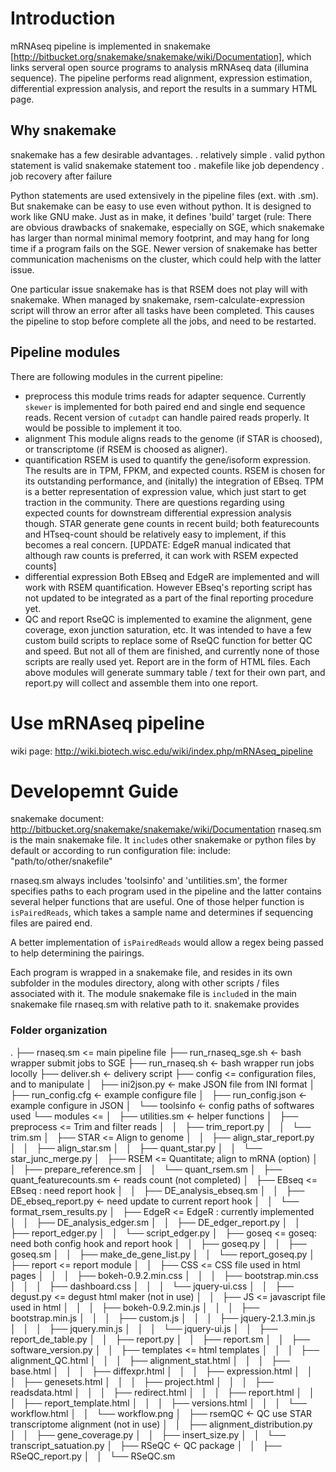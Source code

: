 # Introduction
mRNAseq pipeline is implemented in snakemake
[http://bitbucket.org/snakemake/snakemake/wiki/Documentation], which links
serveral open source programs to analysis mRNAseq data (illumina sequence). The
pipeline performs read alignment, expression estimation, differential expression
analysis, and report the results in a summary HTML page.

## Why snakemake
snakemake has a few desirable advantages. 
. relatively simple
. valid python statement is valid snakemake statement too
. makefile like job dependency
. job recovery after failure

Python statements are used extensively in the pipeline files (ext. with .sm).
But snakemake can be easy to use even without python. It is designed to work
like GNU make. Just as in make, it defines 'build' target (rule: 
There are obvious drawbacks of snakemake, especially on SGE, which snakemake has
larger than normal minimal memory footprint, and may hang for long time if a
program fails on the SGE. Newer version of snakemake has better communication
machenisms on the cluster, which could help with the latter issue. 

One particular issue snakemake has is that RSEM does not play will with
snakemake. When managed by snakemake, rsem-calculate-expression script will
throw an error after all tasks have been completed. This causes the pipeline 
to stop before complete all the jobs, and need to be restarted.

## Pipeline modules
There are following modules in the current pipeline:
- preprocess
  this module trims reads for adapter sequence. Currently `skewer` is implemented
for both paired end and single end sequence reads. Recent version of `cutadpt`
can handle paired reads properly. It would be possible to implement it too.
- alignment
  This module aligns reads to the genome (if STAR is choosed), or transcriptome
(if RSEM is choosed as aligner).
- quantification
  RSEM is used to quantify the gene/isoform expression. The results are in TPM,
FPKM, and expected counts. RSEM is chosen for its outstanding performance, and
(initally) the integration of EBseq. TPM is a better representation of
expression value, which just start to get traction in the community. There are
questions regarding using expected counts for downstream differential expression
analysis though. STAR generate gene counts in recent build; both featurecounts 
and HTseq-count should be relatively easy to implement, if this becomes a real
concern. [UPDATE: EdgeR manual indicated that although raw counts is preferred,
it can work with RSEM expected counts]
- differential expression 
  Both EBseq and EdgeR are implemented and will work with RSEM quantification.
However EBseq's reporting script has not updated to be integrated as a part of
the final reporting procedure yet.
- QC and report
  RseQC is implemented to examine the alignment, gene coverage, exon junction
saturation, etc. It was intended to have a few custom build scripts to replace
some of RseQC function for better QC and speed. But not all of them are
finished, and currently none of those scripts are really used yet.
  Report are in the form of HTML files. Each above modules will generate summary
table / text for their own part, and report.py will collect and assemble them
into one report. 

# Use mRNAseq pipeline
wiki page: http://wiki.biotech.wisc.edu/wiki/index.php/mRNAseq_pipeline

# Developemnt Guide
snakemake document: http://bitbucket.org/snakemake/snakemake/wiki/Documentation
rnaseq.sm is the main snakemake file. It `include`s other snakemake or python
files by default or according to run configuration file:
    include: "path/to/other/snakefile"

rnaseq.sm always includes 'toolsinfo' and 'untilities.sm', the former specifies
paths to each program used in the pipeline and the latter contains several
helper functions that are useful. One of those helper function is
`isPairedReads`, which takes a sample name and determines if sequencing files
are paired end. 

A better implementation of `isPairedReads` would allow a regex being passed to
help determining the pairings.

Each program is wrapped in a snakemake file, and resides in its own subfolder in
the modules directory, along with other scripts / files associated with it. The
module snakemake file is `include`d in the main snakemake file rnaseq.sm with 
relative path to it. snakemake provides



### Folder organization
.
├── rnaseq.sm   <= main pipeline file
├── run_rnaseq_sge.sh       <- bash wrapper submit jobs to SGE
├── run_rnaseq.sh           <- bash wrapper run jobs locolly
├── deliver.sh              <- delivery script
├── config                  <= configuration files, and to manipulate
│   ├── ini2json.py         <- make JSON file from INI format
│   ├── run_config.cfg      <- example configure file
│   ├── run_config.json     <- example configure in JSON
│   └── toolsinfo           <- config paths of softwares used
└── modules                 <=
│   ├── utilities.sm  <- helper functions
│   ├── preprocess          <= Trim and filter reads
│   │   ├── trim_report.py
│   │   └── trim.sm
│   ├── STAR                <= Align to genome
│   │   ├── align_star_report.py
│   │   ├── align_star.sm
│   │   ├── quant_star.py
│   │   └── star_junc_merge.py
│   ├── RSEM                <= Quantitate; align to mRNA (option)
│   │   ├── prepare_reference.sm
│   │   └── quant_rsem.sm
│   ├── quant_featurecounts.sm <- reads count (not completed)
│   ├── EBseq               <= EBseq : need report hook 
│   │   ├── DE_analysis_ebseq.sm
│   │   ├── DE_ebseq_report.py <- need update to current report hook
│   │   └── format_rsem_results.py
│   ├── EdgeR               <= EdgeR : currently implemented
│   │   ├── DE_analysis_edger.sm
│   │   ├── DE_edger_report.py
│   │   ├── report_edger.py
│   │   └── script_edger.py
│   ├── goseq               <= goseq: need both config hook and report hook
│   │   ├── goseq.py
│   │   ├── goseq.sm
│   │   ├── make_de_gene_list.py
│   │   └── report_goseq.py
│   ├── report              <= report module
│   │   ├── CSS             <= CSS file used in html pages
│   │   │   ├── bokeh-0.9.2.min.css
│   │   │   ├── bootstrap.min.css
│   │   │   ├── dashboard.css
│   │   │   └── jquery-ui.css
│   │   ├── degust.py       <= degust html maker (not in use)
│   │   ├── JS              <= javascript file used in html
│   │   │   ├── bokeh-0.9.2.min.js
│   │   │   ├── bootstrap.min.js
│   │   │   ├── custom.js
│   │   │   ├── jquery-2.1.3.min.js
│   │   │   ├── jquery.min.js
│   │   │   └── jquery-ui.js
│   │   ├── report_de_table.py 
│   │   ├── report.py
│   │   ├── report.sm
│   │   ├── software_version.py
│   │   ├── templates       <= html templates
│   │   │   ├── alignment_QC.html
│   │   │   ├── alignment_stat.html
│   │   │   ├── base.html
│   │   │   ├── diffexpr.html
│   │   │   ├── expression.html
│   │   │   ├── genesets.html
│   │   │   ├── project.html
│   │   │   ├── readsdata.html
│   │   │   ├── redirect.html
│   │   │   ├── report.html
│   │   │   ├── report_template.html
│   │   │   ├── versions.html
│   │   │   └── workflow.html
│   │   └── workflow.png
│   ├── rsemQC      <- QC use STAR transcriptome alignment (not in use)
│   │   ├── alignment_distribution.py
│   │   ├── gene_coverage.py
│   │   ├── insert_size.py
│   │   └── transcript_satuation.py
│   ├── RSeQC       <- QC package
│   │   ├── RSeQC_report.py
│   │   └── RSeQC.sm

